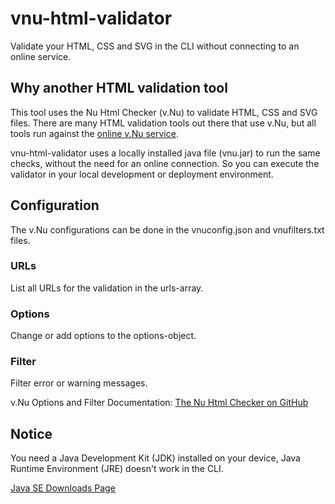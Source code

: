 # vnu-html-validator
Validate your HTML, CSS and SVG in the CLI without connecting to an online service.

## Why another HTML validation tool
This tool uses the Nu Html Checker (v.Nu) to validate HTML, CSS and SVG files. There are many HTML validation tools out there that use v.Nu, but all tools run against the [online v.Nu service](https://validator.w3.org/nu/). 

vnu-html-validator uses a locally installed java file (vnu.jar) to run the same checks, without the need for an online connection. So you can execute the validator in your local development or deployment environment.

## Configuration
The v.Nu configurations can be done in the vnuconfig.json and vnufilters.txt files.

### URLs
List all URLs for the validation in the urls-array.

### Options
Change or add options to the options-object.

### Filter
Filter error or warning messages.

v.Nu Options and Filter Documentation:
[The Nu Html Checker on GitHub](https://github.com/validator/validator)

## Notice
You need a Java Development Kit (JDK) installed on your device, Java Runtime Environment (JRE) doesn't work in the CLI.

[Java SE Downloads Page](https://www.oracle.com/technetwork/java/javase/downloads/index.html)

